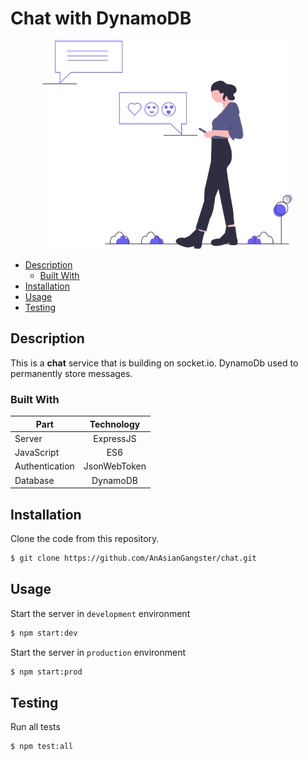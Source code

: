 # Chat with DynamoDB

<!-- logo -->
<p align="center">
    <img
        alt="logo"
        src="./documents/resources/chat.svg"
        width="400"
    />
</p>

<!-- table of contents -->

-   [Description](#Description)
    -   [Built With](#Built-With)
-   [Installation](#Installation)
-   [Usage](#usage)
-   [Testing](#Testing)

## Description

This is a **chat** service that is building on socket.io. DynamoDb used to permanently store messages.

### Built With

| Part           |  Technology  |
| -------------- | :----------: |
| Server         |  ExpressJS   |
| JavaScript     |     ES6      |
| Authentication | JsonWebToken |
| Database       |   DynamoDB   |

## Installation

Clone the code from this repository.

```sh
$ git clone https://github.com/AnAsianGangster/chat.git
```

## Usage

Start the server in `development` environment

```sh
$ npm start:dev
```

Start the server in `production` environment

```sh
$ npm start:prod
```

## Testing

Run all tests

```sh
$ npm test:all
```
